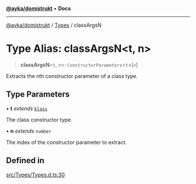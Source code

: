 [**@ayka/domistrukt**](../../../README.md) • **Docs**

***

[@ayka/domistrukt](../../../globals.md) / [Types](../README.md) / classArgsN

# Type Alias: classArgsN\<t, n\>

> **classArgsN**\<`t`, `n`\>: `ConstructorParameters`\<`t`\>\[`n`\]

Extracts the nth constructor parameter of a class type.

## Type Parameters

• **t** *extends* [`klass`](klass.md)

The class constructor type.

• **n** *extends* `number`

The index of the constructor parameter to extract.

## Defined in

[src/Types/Types.d.ts:30](https://github.com/AndreyMork/domistrukt/blob/c8d404d2a2ad3b5db17fcead4d4e5821b1cc97ac/src/Types/Types.d.ts#L30)
